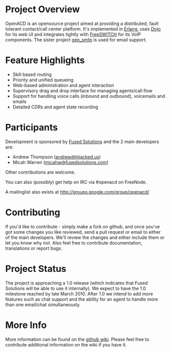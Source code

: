 Project Overview
================

OpenACD is an opensource project aimed at providing a distributed, fault
tolerant contact/call center platform. It's implemented in
[Erlang](http://erlang.org), uses [Dojo](http://dojotoolkit.org) for
its web UI and integrates tightly with [FreeSWITCH](http://freeswitch.org) for
its VoIP components. The sister project
[gen_smtp](http://github.com/Vagabond/gen_smtp) is used for email support.

Feature Highlights
==================

+ Skill based routing
+ Priority and unified queueing
+ Web-based administration and agent interaction
+ Supervisory drag and drop interface for managing agents/call flow
+ Support for handling voice calls (inbound and outbound), voicemails and emails
+ Detailed CDRs and agent state recording

Participants
============

Development is sponsored by [Fused Solutions](http://www.fusedsolutions.com) and
the 2 main developers are:

+ Andrew Thompson (andrew@hijacked.us)
+ Micah Warren (micahw@fusedsolutions.com)

Other contributions are welcome.

You can also (possibly) get help on IRC via #openacd on FreeNode.

A mailinglist also exists at http://groups.google.com/group/openacd/

Contributing
============

If you'd like to contribute - simply make a fork on github, and once you've got
some changes you like reviewed, send a pull request or email to either of the
main developers. We'll review the changes and either include them or let you
know why not. Also feel free to contribute documentation, translations or report bugs.

Project Status
==============

The project is approaching a 1.0 release (which indicates that Fused Solutions
will be able to use it internally). We expect to have the 1.0 milestone reached
by late March 2010. After 1.0 we intend to add more features such as chat
support and the ability for an agent to handle more than one email/chat
simultaneously.

More Info
=========

More information can be found on the
[github wiki](http://wiki.github.com/Vagabond/OpenACD/).
Please feel free to contribute
additional information on the wiki if you have it.
